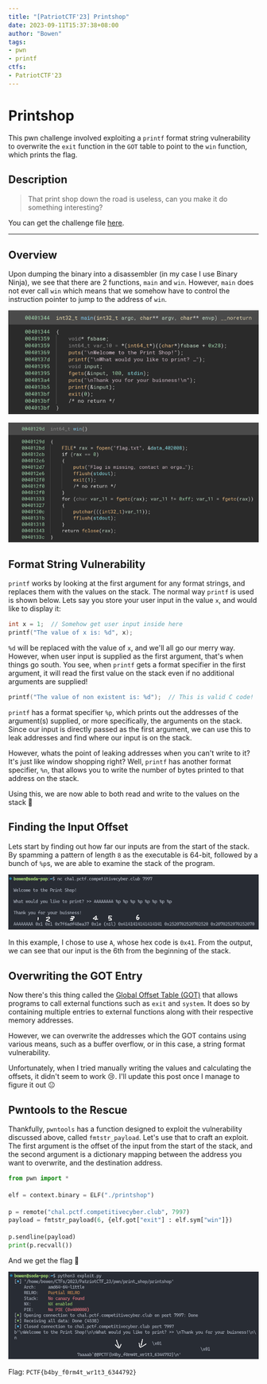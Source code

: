 ```yaml
---
title: "[PatriotCTF'23] Printshop"
date: 2023-09-11T15:37:38+08:00
author: "Bowen"
tags:
- pwn
- printf
ctfs:
- PatriotCTF'23
---
```


# Printshop

This pwn challenge involved exploiting a `printf` format string vulnerability to overwrite the `exit` function in the `GOT` table to point to the `win` function, which prints the flag.

## Description

> That print shop down the road is useless, can you make it do something interesting?

You can get the challenge file [here](printshop).

---

## Overview

Upon dumping the binary into a disassembler (in my case I use Binary Ninja), we see that there are 2 functions, `main` and `win`. However, `main` does not ever call `win` which means that we somehow have to control the instruction pointer to jump to the address of `win`.

![main disassembly](main_disass.png)

![win disassembly](win_disass.png)

## Format String Vulnerability

`printf` works by looking at the first argument for any format strings, and replaces them with the values on the stack. The normal way `printf` is used is shown below. Lets say you store your user input in the value `x`, and would like to display it:

```c
int x = 1;  // Somehow get user input inside here
printf("The value of x is: %d", x);
```

`%d` will be replaced with the value of `x`, and we'll all go our merry way. However, when user input is supplied as the first argument, that's when things go south. You see, when `printf` gets a format specifier in the first argument, it will read the first value on the stack even if no additional arguments are supplied!

```c
printf("The value of non existent is: %d");  // This is valid C code!
```

`printf` has a format specifier `%p`, which prints out the addresses of the argument(s) supplied, or more specifically, the arguments on the stack. Since our input is directly passed as the first argument, we can use this to leak addresses and find where our input is on the stack.

However, whats the point of leaking addresses when you can't write to it? It's just like window shopping right? Well, `printf` has another format specifier, `%n`, that allows you to write the number of bytes printed to that address on the stack.

Using this, we are now able to both read and write to the values on the stack 🥳

## Finding the Input Offset

Lets start by finding out how far our inputs are from the start of the stack. By spamming a pattern of length `8` as the executable is 64-bit, followed by a bunch of `%p`s, we are able to examine the stack of the program.

![stack leak](stack-leak.png)

In this example, I chose to use `A`, whose hex code is `0x41`. From the output, we can see that our input is the 6th from the beginning of the stack.

## Overwriting the GOT Entry

Now there's this thing called the [Global Offset Table (GOT)](https://en.wikipedia.org/wiki/Global_Offset_Table) that allows programs to call external functions such as `exit` and `system`. It does so by containing multiple entries to external functions along with their respective memory addresses.

However, we can overwrite the addresses which the GOT contains using various means, such as a buffer overflow, or in this case, a string format vulnerability.

Unfortunately, when I tried manually writing the values and calculating the offsets, it didn't seem to work 😢. I'll update this post once I manage to figure it out 😐

## Pwntools to the Rescue

Thankfully, `pwntools` has a function designed to exploit the vulnerability discussed above, called `fmtstr_payload`. Let's use that to craft an exploit. The first argument is the offset of the input from the start of the stack, and the second argument is a dictionary mapping between the address you want to overwrite, and the destination address.

```py
from pwn import *

elf = context.binary = ELF("./printshop")

p = remote("chal.pctf.competitivecyber.club", 7997)
payload = fmtstr_payload(6, {elf.got["exit"] : elf.sym["win"]})

p.sendline(payload)
print(p.recvall())
```

And we get the flag 🥳

![flag](flag.png)

Flag: `PCTF{b4by_f0rm4t_wr1t3_6344792}`
